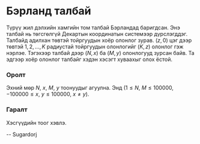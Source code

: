 Бэрланд талбай
==============
Түрүү жил дэлхийн хамгийн том талбай Бэрландад баригдсан. Энэ талбай нь
тѳгсгѳлгүй Декартын координатын системээр дүрслэгддэг. Талбайд адилхан тѳвтэй
тойргуудын хоёр олонлог зурав. ($z, 0$) цэг дээр тѳвтэй $1, 2, ..., K$
радиустай тойргуудын олонлогийг ($K, z$) олонлог гэж нэрлэе. Тэгэхээр талбай дээр
($N, x$) ба ($M, y$) олонлогууд зурсан байв. Та эдгээр хоёр олонлог талбайг
хэдэн хэсэгт хуваахыг олох ёстой.


### Оролт
Эхний мѳр $N$, $x$, $M$, $y$ тоонуудыг агуулна. Энд
($1 ≤ N$, $M ≤ 100000$, $-100000 ≤ x$, $y ≤ 100000$, $x ≠ y$).


### Гаралт
Хэсгүүдийн тоог хэвлэ.

-- Sugardorj
